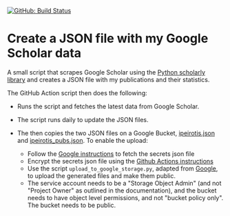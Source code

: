 [![GitHub: Build Status](https://github.com/ipeirotis/scholar_update/workflows/Python%20application/badge.svg)](https://github.com/ipeirotis/scholar_update/actions?query=workflow%3A%22Python+application%22+branch%3Amaster)    

# Create a JSON file with my Google Scholar data

A small script that scrapes Google Scholar using the [Python scholarly library](https://github.com/OrganicIrradiation/scholarly)
and creates a JSON file with my publications and their statistics.

The GitHub Action script then does the following:
* Runs the script and fetches the latest data from Google Scholar.
* The script runs daily to update the JSON files.  
* The then copies the two JSON files on a Google Bucket, [ipeirotis.json](https://storage.googleapis.com/publications_scholar/ipeirotis.json) and [ipeirotis_pubs.json](https://storage.googleapis.com/publications_scholar/ipeirotis_pubs.json). To enable the upload:

  * Follow the [Google instructions](https://cloud.google.com/storage/docs/reference/libraries) to fetch the secrets json file
  * Encrypt the secrets json file using the [Github Actions instructions](https://help.github.com/en/actions/configuring-and-managing-workflows/creating-and-storing-encrypted-secrets#limits-for-secrets)
  * Use the script `upload_to_google_storage.py`, adapted from [Google](https://cloud.google.com/storage/docs/uploading-objects), to upload the generated files and make them public. 
  * The service account needs to be a "Storage Object Admin" (and not "Project Owner" as outlined in the documentation), and the bucket needs to have object level permissions, and not "bucket policy only". The bucket needs to be public.
